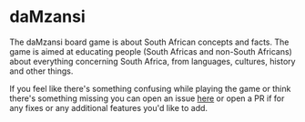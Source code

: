 # daMzansi

The daMzansi board game is about South African concepts and facts.
The game is aimed at educating people (South Africas and non-South Africans) about everything concerning South Africa, from languages, cultures, history and other things.

If you feel like there's something confusing while playing the game or think there's something missing you can open an issue [here](https://github.com/ndzalamabasa/daMzansi/issues) or open a PR if for any fixes or any additional features you'd like to add.